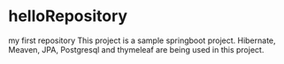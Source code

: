 # helloRepository
my first repository
This project is a sample springboot project.
Hibernate, Meaven, JPA, Postgresql and thymeleaf are being used in this project.
